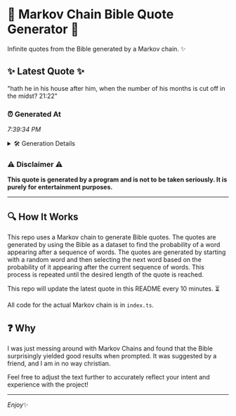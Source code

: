 # 📖 Markov Chain Bible Quote Generator 📖

Infinite quotes from the Bible generated by a Markov chain. ✨

## ✨ Latest Quote ✨
"hath he in his house after him, when the number of his months is cut off in the midst? 21:22"

### ⏰ Generated At
*7:39:34 PM*

<details>
    <summary>🛠️ Generation Details</summary>
    <p>
        <strong>🌱 Seed:</strong> hath<br>
        <strong>🔄 Iterations:</strong> 19<br>
        <strong>📜 Context History:</strong><br>[ hath ]: he<br>[ hath, he ]: in<br>[ hath, he, in ]: his<br>[ hath, he, in, his ]: house<br>[ hath, he, in, his, house ]: after<br>[ hath, he, in, his, house, after ]: him,<br>[ he, in, his, house, after, him, ]: when<br>[ in, his, house, after, him,, when ]: the<br>[ his, house, after, him,, when, the ]: number<br>[ house, after, him,, when, the, number ]: of<br>[ after, him,, when, the, number, of ]: his<br>[ him,, when, the, number, of, his ]: months<br>[ when, the, number, of, his, months ]: is<br>[ the, number, of, his, months, is ]: cut<br>[ number, of, his, months, is, cut ]: off<br>[ of, his, months, is, cut, off ]: in<br>[ his, months, is, cut, off, in ]: the<br>[ months, is, cut, off, in, the ]: midst?<br>[ is, cut, off, in, the, midst? ]: 21:22<br>
    </p>
</details>

### ⚠️ Disclaimer ⚠️
**This quote is generated by a program and is not to be taken seriously. It is purely for entertainment purposes.**

---

## 🔍 How It Works

This repo uses a Markov chain to generate Bible quotes. The quotes are generated by using the Bible as a dataset to find the probability of a word appearing after a sequence of words. The quotes are generated by starting with a random word and then selecting the next word based on the probability of it appearing after the current sequence of words. This process is repeated until the desired length of the quote is reached.

This repo will update the latest quote in this README every 10 minutes. ⏳

All code for the actual Markov chain is in `index.ts`.

## ❓ Why

I was just messing around with Markov Chains and found that the Bible surprisingly yielded good results when prompted. 
It was suggested by a friend, and I am in no way christian.

Feel free to adjust the text further to accurately reflect your intent and experience with the project!

---

*Enjoy*✨
